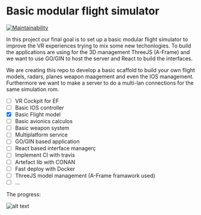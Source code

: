 # Basic modular flight simulator

[![Maintainability](https://api.codeclimate.com/v1/badges/00a0ae43c6c8099f1487/maintainability)](https://codeclimate.com/github/Duxy1996/GAIA-project/maintainability)

In this project our final goal is to set up a basic modular flight simulator to improve the VR
experiences trying to mix some new techonlogies. To build the applications are using for the 3D
management ThreeJS (A-Frame) and we want to use GO/GIN to host the server and React to build the interfaces.

We are creating this repo to develop a basic scaffold to build your own flight models, radars, planes
weapon maagement and even the IOS management. Furthermore we want to make a server to do a multi-lan connections
for the same simulation rom.

* [ ] VR Cockpit for EF
* [ ] Basic IOS controller
* [X] Basic Flight model
* [ ] Basic avionics calculos
* [ ] Basic weapon system
* [ ] Multiplatform service
* [ ] GO/GIN based application
* [ ] React based interface managerç
* [ ] Implement CI with travis
* [ ] Artefact lib with CONAN
* [ ] Fast deploy with Docker
* [ ] ThreeJS model management (A-Frame framawork used)
* [ ] ...

The progress:

![alt text]( https://image.ibb.co/jQfj9K/lol2.gif )